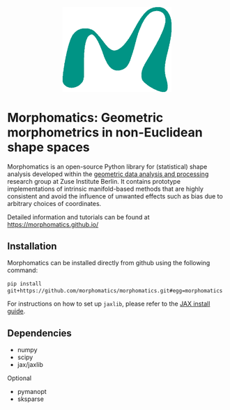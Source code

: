 <div align="center">
<img src="https://github.com/morphomatics/morphomatics.github.io/blob/master/images/logo_cyan.png?raw=true" width="250" alt="Morphomatics"/>
</div>

# Morphomatics: Geometric morphometrics in non-Euclidean shape spaces

Morphomatics is an open-source Python library for (statistical) shape analysis developed within the [geometric data analysis and processing](https://www.zib.de/visual/geometric-data-analysis-and-processing) research group at Zuse Institute Berlin.
It contains prototype implementations of intrinsic manifold-based methods that are highly consistent and avoid the influence of unwanted effects such as bias due to arbitrary choices of coordinates.

Detailed information and tutorials can be found at https://morphomatics.github.io/

## Installation

Morphomatics can be installed directly from github using the following command:
```
pip install git+https://github.com/morphomatics/morphomatics.git#egg=morphomatics
```
For instructions on how to set up `jaxlib`, please refer to the [JAX install guide](https://github.com/google/jax#installation).

## Dependencies
* numpy
* scipy
* jax/jaxlib

Optional
* pymanopt
* sksparse